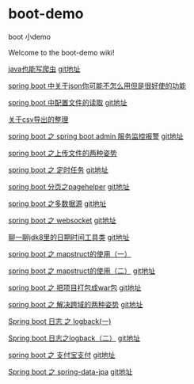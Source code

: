 # boot-demo
boot 小demo

Welcome to the boot-demo wiki!

[java也能写爬虫](https://mp.weixin.qq.com/s?__biz=MzIxMTExMjgyNQ==&mid=2247483676&idx=1&sn=08e2146896126a49bffd410ee34c487a&chksm=975b070aa02c8e1c0bf1b5d8b368eeccc4117cc00a6bce930b78f1af02954e3b5051a973c9d6&token=461097867&lang=zh_CN#rd) [git地址](https://github.com/CodeIsRunning/boot-demo/tree/master/cleanerhtml)

[spring boot 中关于json你可能不怎么用但是很好使的功能](https://mp.weixin.qq.com/s?__biz=MzIxMTExMjgyNQ==&mid=2247483694&idx=1&sn=fc9a4628d1997a9d15792aa7c4254742&chksm=975b0738a02c8e2ebcb264e90b0a3e9b603472725fd1c6c36fa49d5746acb892986a7d2dcc36&token=461097867&lang=zh_CN#rd)

[spring boot 中配置文件的读取](https://mp.weixin.qq.com/s?__biz=MzIxMTExMjgyNQ==&mid=2247483717&idx=1&sn=b1c614fa67710921ef65c5e82df24b30&chksm=975b0753a02c8e45509b3303554c2f755dd32712e5a134eb7834d509a99a12de586f92247211&token=461097867&lang=zh_CN#rd) [git地址](https://github.com/CodeIsRunning/boot-demo/tree/master/file-demo)

[关于csv导出的整理](https://mp.weixin.qq.com/s?__biz=MzIxMTExMjgyNQ==&mid=2247483718&idx=1&sn=66c30afc215f5ca9efbdb5e1c62aa7e4&chksm=975b0750a02c8e4627c33492f034814db75ff387021c1a87439e130e4e91a5a7a3a593262c28&token=461097867&lang=zh_CN#rd)

[spring boot 之 spring boot admin 服务监控报警](https://mp.weixin.qq.com/s?__biz=MzIxMTExMjgyNQ==&mid=2247483736&idx=1&sn=b8ea6255803445e7cb3f401689607c84&chksm=975b074ea02c8e58390f462343394be6aacb01d393a6f238ae0d7aa0e4d6c469f89b530cf253&token=461097867&lang=zh_CN#rd) [git地址](https://github.com/CodeIsRunning/boot-demo/tree/master/springboot-admin)

[spring boot 之上传文件的两种姿势](https://mp.weixin.qq.com/s?__biz=MzIxMTExMjgyNQ==&mid=2247483737&idx=1&sn=146650cded6e46535414bfdbfdffce06&chksm=975b074fa02c8e599de4ba9f4f020fd901ebc871abf80f0ae619a3340d6b61e7abeb6051f817&token=461097867&lang=zh_CN#rd)

[spring boot 之 定时任务](https://mp.weixin.qq.com/s?__biz=MzIxMTExMjgyNQ==&mid=2247483748&idx=1&sn=a30ccc0e5f032e53b66364ade1fa3e18&chksm=975b0772a02c8e64fa022c6e3e1d1a77cd5131aad480657d5632eba7cccf10eb11e8bf1d0eba&token=461097867&lang=zh_CN#rd) [git地址](https://github.com/CodeIsRunning/boot-demo/tree/master/schedul-demo)

[spring boot 分页之pagehelper](https://mp.weixin.qq.com/s?__biz=MzIxMTExMjgyNQ==&mid=2247483750&idx=1&sn=c4aba84ec94fb2a3d43b9328c290e2a2&chksm=975b0770a02c8e660386dc07fc509990c5d983972f5d5ce1d23d319c0138ec9f446c76ed38cc&token=461097867&lang=zh_CN#rd) [git地址](https://github.com/CodeIsRunning/boot-demo/tree/master/pagehelper-demo)

[spring boot 之多数据源](https://mp.weixin.qq.com/s?__biz=MzIxMTExMjgyNQ==&mid=2247483760&idx=1&sn=6aefbd3388aafae2673e9f28125930ff&chksm=975b0766a02c8e70a9e08c736891722de398aea7000fa4c50f908e50c01254fbbda95c6eb61b&token=461097867&lang=zh_CN#rd) [git地址](https://github.com/CodeIsRunning/boot-demo/tree/master/multiplee-demo)

[spring boot 之 websocket](https://mp.weixin.qq.com/s?__biz=MzIxMTExMjgyNQ==&mid=2247483761&idx=1&sn=b641c52dcc8ee465207860459befb176&chksm=975b0767a02c8e714c31bf4716bf7b5be98bda9cfa146116142820f9276e8c6c2488bb6baee4&token=461097867&lang=zh_CN#rd) [git地址](https://github.com/CodeIsRunning/boot-demo/tree/master/websocket-demo)

[聊一聊jdk8里的日期时间工具类](https://mp.weixin.qq.com/s?__biz=MzIxMTExMjgyNQ==&mid=2247483765&idx=1&sn=3215e1776373e28f45e38a53c7c79650&chksm=975b0763a02c8e75a6abc33f2883ed51c0029da79024c615f5dcc6c8baed4c1b713968ee0a79&token=461097867&lang=zh_CN#rd) [git地址](https://github.com/CodeIsRunning/boot-demo/tree/master/date-demo)

[spring boot 之 mapstruct的使用（一）](https://mp.weixin.qq.com/s?__biz=MzIxMTExMjgyNQ==&mid=2247483782&idx=1&sn=2c6ea9dc58198329aef608162265ca5f&chksm=975b0790a02c8e867a4fc82c5a6cefe2613c715a67691460d8d45f81fc768804a248c961da78&token=461097867&lang=zh_CN#rd) 

[spring boot 之 mapstruct的使用（二）](https://mp.weixin.qq.com/s?__biz=MzIxMTExMjgyNQ==&mid=2247483783&idx=1&sn=956cb900f294f0ead50e12aa9e008db9&chksm=975b0791a02c8e87e8f230f649ea72566d3129a63bbf0505de2bea5d4213f17db46a2d3a1e8d&token=461097867&lang=zh_CN#rd) [git地址](https://github.com/CodeIsRunning/boot-demo/tree/master/mapstruct-demo)

[spring boot 之 把项目打包成war包](https://mp.weixin.qq.com/s?__biz=MzIxMTExMjgyNQ==&mid=2247483784&idx=1&sn=81c53c79ebb9f57f6d54f330ec2e7e4e&chksm=975b079ea02c8e885d01bdf045635ba0a0e44517a12811732c6a19e0d85bf118c1bc2a4105b1&token=461097867&lang=zh_CN#rd) [git地址](https://github.com/CodeIsRunning/boot-demo/tree/master/war-demo)

[spring boot 之 解决跨域的两种姿势](https://mp.weixin.qq.com/s?__biz=MzIxMTExMjgyNQ==&mid=2247483785&idx=1&sn=ca529034bd7a824ba2a0af7d7d15ef95&chksm=975b079fa02c8e890978a19b4b0b1c8687ad0cbd0c042e4da46f140c6f1c14d4dcc606a0e53d&token=461097867&lang=zh_CN#rd) [git地址](https://github.com/CodeIsRunning/boot-demo/tree/master/cross-demo)

[Spring boot 日志 之 logback(一)](https://mp.weixin.qq.com/s?__biz=MzIxMTExMjgyNQ==&mid=2247483811&idx=1&sn=8a4c64f34d95af2fc68eccc8e6a0db61&chksm=975b07b5a02c8ea3fae051c964d52e585fe41849751b5f647ee4b42d8a89d9a243101979b0cd&token=1670758828&lang=zh_CN#rd)

[Spring boot 日志之logback（二）](https://mp.weixin.qq.com/s?__biz=MzIxMTExMjgyNQ==&mid=2247483812&idx=1&sn=3977a7108fd67f48b05aa672ba072b82&chksm=975b07b2a02c8ea4605e885f9cf076dbb1d13578a29ae2fd71da1eaa537d043c508ed5ee1206&token=1670758828&lang=zh_CN#rd) [git地址](https://github.com/CodeIsRunning/boot-demo/tree/master/logback-demo)

[spring boot 之 支付宝支付](https://mp.weixin.qq.com/s?__biz=MzIxMTExMjgyNQ==&mid=2247483820&idx=1&sn=3693e2262f10cf3c5739e3f78a7868c7&chksm=975b07baa02c8eacb57708c3a54b250d62a36c51d2c08ad61400e6368f652d2b2ac6ee0e01c8&token=1000630942&lang=zh_CN#rd)  [git地址](https://github.com/CodeIsRunning/boot-demo/tree/master/alipay-demo)

[Spring boot 之 spring-data-jpa](https://mp.weixin.qq.com/s?__biz=MzIxMTExMjgyNQ==&mid=2247483842&idx=1&sn=ea1d61c4430c5206f5bc0632e30ad21d&chksm=975b07d4a02c8ec2dfc6ca3c03ffe48664477b656ca076b16227e15464a33c8995e4ee7292af&token=86688176&lang=zh_CN#rd) [git地址](https://github.com/CodeIsRunning/boot-demo/tree/master/jpa-demo)
